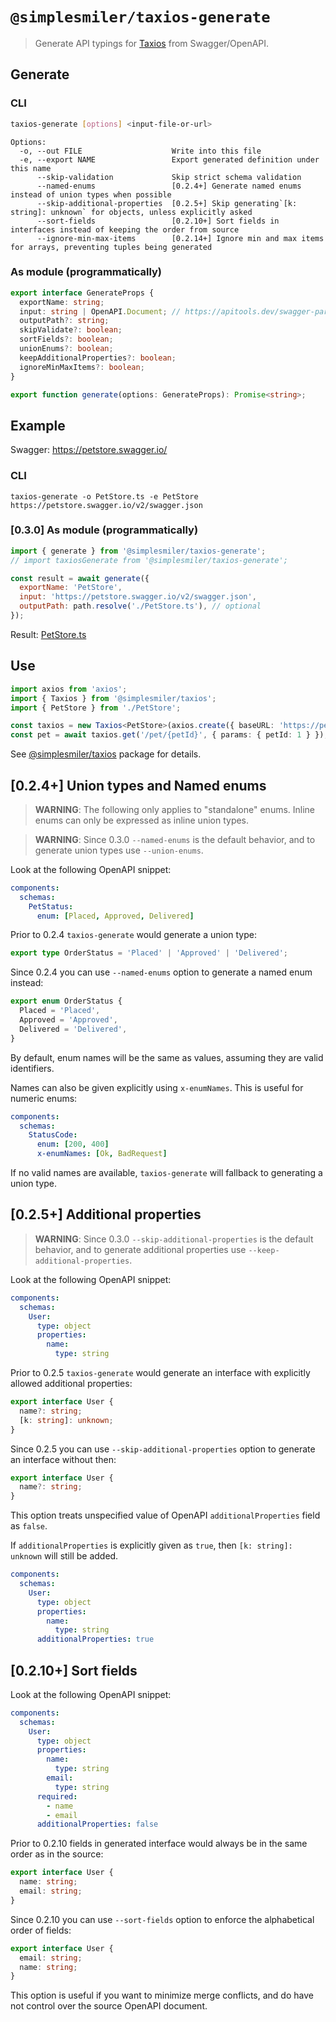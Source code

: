 # `@simplesmiler/taxios-generate`

> Generate API typings for [Taxios](https://github.com/simplesmiler/taxios/tree/master/packages/taxios) from Swagger/OpenAPI.

## Generate

### CLI

```sh
taxios-generate [options] <input-file-or-url>
```

```
Options:
  -o, --out FILE                    Write into this file
  -e, --export NAME                 Export generated definition under this name
      --skip-validation             Skip strict schema validation
      --named-enums                 [0.2.4+] Generate named enums instead of union types when possible
      --skip-additional-properties  [0.2.5+] Skip generating`[k: string]: unknown` for objects, unless explicitly asked
      --sort-fields                 [0.2.10+] Sort fields in interfaces instead of keeping the order from source
      --ignore-min-max-items        [0.2.14+] Ignore min and max items for arrays, preventing tuples being generated
```

### As module (programmatically)

```typescript
export interface GenerateProps {
  exportName: string;
  input: string | OpenAPI.Document; // https://apitools.dev/swagger-parser/docs/swagger-parser.html#parseapi-options-callback
  outputPath?: string;
  skipValidate?: boolean;
  sortFields?: boolean;
  unionEnums?: boolean;
  keepAdditionalProperties?: boolean;
  ignoreMinMaxItems?: boolean;
}

export function generate(options: GenerateProps): Promise<string>;
```

## Example

Swagger: https://petstore.swagger.io/

### CLI

```
taxios-generate -o PetStore.ts -e PetStore https://petstore.swagger.io/v2/swagger.json
```

### [0.3.0] As module (programmatically)

```javascript
import { generate } from '@simplesmiler/taxios-generate';
// import taxiosGenerate from '@simplesmiler/taxios-generate';

const result = await generate({
  exportName: 'PetStore',
  input: 'https://petstore.swagger.io/v2/swagger.json',
  outputPath: path.resolve('./PetStore.ts'), // optional
});
```

Result: [PetStore.ts](https://github.com/simplesmiler/taxios/blob/master/packages/taxios-sandbox/src/generated/PetStore.ts)

## Use

```ts
import axios from 'axios';
import { Taxios } from '@simplesmiler/taxios';
import { PetStore } from './PetStore';

const taxios = new Taxios<PetStore>(axios.create({ baseURL: 'https://petstore.swagger.io/v2' }));
const pet = await taxios.get('/pet/{petId}', { params: { petId: 1 } });
```

See [@simplesmiler/taxios](https://github.com/simplesmiler/taxios/tree/master/packages/taxios) package for details.

## [0.2.4+] Union types and Named enums

> **WARNING**: The following only applies to "standalone" enums. Inline enums can only be expressed as inline union types.

> **WARNING**: Since 0.3.0 `--named-enums` is the default behavior, and to generate union types use `--union-enums`.

Look at the following OpenAPI snippet:

```yaml
components:
  schemas:
    PetStatus:
      enum: [Placed, Approved, Delivered]
```

Prior to 0.2.4 `taxios-generate` would generate a union type:

```ts
export type OrderStatus = 'Placed' | 'Approved' | 'Delivered';
```

Since 0.2.4 you can use `--named-enums` option to generate a named enum instead:

```ts
export enum OrderStatus {
  Placed = 'Placed',
  Approved = 'Approved',
  Delivered = 'Delivered',
}
```

By default, enum names will be the same as values, assuming they are valid identifiers.

Names can also be given explicitly using `x-enumNames`. This is useful for numeric enums:

```yaml
components:
  schemas:
    StatusCode:
      enum: [200, 400]
      x-enumNames: [Ok, BadRequest]
```

If no valid names are available, `taxios-generate` will fallback to generating a union type.

## [0.2.5+] Additional properties

> **WARNING**: Since 0.3.0 `--skip-additional-properties` is the default behavior, and to generate additional properties use `--keep-additional-properties`.

Look at the following OpenAPI snippet:

```yaml
components:
  schemas:
    User:
      type: object
      properties:
        name:
          type: string
```

Prior to 0.2.5 `taxios-generate` would generate an interface with explicitly allowed additional properties:

```ts
export interface User {
  name?: string;
  [k: string]: unknown;
}
```

Since 0.2.5 you can use `--skip-additional-properties` option to generate an interface without then:

```ts
export interface User {
  name?: string;
}
```

This option treats unspecified value of OpenAPI `additionalProperties` field as `false`.

If `additionalProperties` is explicitly given as `true`, then `[k: string]: unknown` will still be added.

```yaml
components:
  schemas:
    User:
      type: object
      properties:
        name:
          type: string
      additionalProperties: true
```

## [0.2.10+] Sort fields

Look at the following OpenAPI snippet:

```yaml
components:
  schemas:
    User:
      type: object
      properties:
        name:
          type: string
        email:
          type: string
      required:
        - name
        - email
      additionalProperties: false
```

Prior to 0.2.10 fields in generated interface would always be in the same order as in the source:

```ts
export interface User {
  name: string;
  email: string;
}
```

Since 0.2.10 you can use `--sort-fields` option to enforce the alphabetical order of fields:

```ts
export interface User {
  email: string;
  name: string;
}
```

This option is useful if you want to minimize merge conflicts, and do have not control over the source OpenAPI document.
